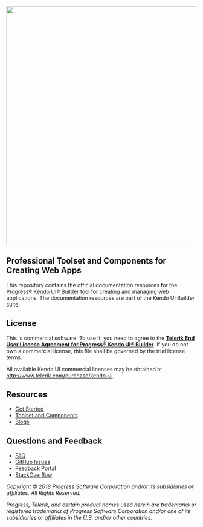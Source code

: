 <a href="https://www.telerik.com/kendo-angular-ui/" target="_blank">
<img width="631" src="https://www.telerik.com/kendo-ui-builder/npm-banner.svg">
</a>

## Professional Toolset and Components for Creating Web Apps

This repository contains the official documentation resources for the [Progress® Kendo UI® Builder tool](https://www.telerik.com/kendo-ui-builder/) for creating and managing web applications. The documentation resources are part of the Kendo UI Builder suite.

## License

This is commercial software. To use it, you need to agree to the [**Telerik End User License Agreement for Progress® Kendo UI® Builder**](https://www.telerik.com/purchase/license-agreements). If you do not own a commercial license, this file shall be governed by the trial license terms.

All available Kendo UI commercial licenses may be obtained at http://www.telerik.com/purchase/kendo-ui.

## Resources

- [Get Started](https://www.telerik.com/kendo-ui-builder/getting-started)
- [Toolset and Components](https://www.telerik.com/kendo-ui-builder/documentation)
- [Blogs](http://www.telerik.com/blogs/kendo-ui)

## Questions and Feedback

- [FAQ](https://www.telerik.com/kendo-ui-builder/documentation/faq/)
- [GitHub Issues](https://github.com/telerik/.../issues)
- [Feedback Portal](http://kendoui-feedback.telerik.com/forums/...)
- [StackOverflow](https://stackoverflow.com/questions/tagged/...)

*Copyright © 2018 Progress Software Corporation and/or its subsidiaries or affiliates. All Rights Reserved.*

*Progress, Telerik, and certain product names used herein are trademarks or registered trademarks of Progress Software Corporation and/or one of its subsidiaries or affiliates in the U.S. and/or other countries.*

